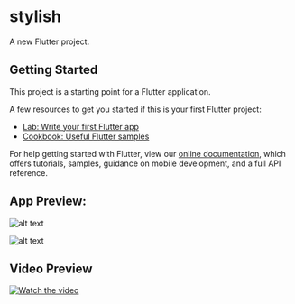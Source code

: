# stylish

A new Flutter project.

## Getting Started

This project is a starting point for a Flutter application.

A few resources to get you started if this is your first Flutter project:

- [Lab: Write your first Flutter app](https://flutter.dev/docs/get-started/codelab)
- [Cookbook: Useful Flutter samples](https://flutter.dev/docs/cookbook)

For help getting started with Flutter, view our
[online documentation](https://flutter.dev/docs), which offers tutorials,
samples, guidance on mobile development, and a full API reference.


## App Preview:

![alt text](https://github.com/calinvasileandrei/stylish/assets/app1.png)

![alt text](https://github.com/calinvasileandrei/stylish/assets/app2.png)


## Video Preview

[![Watch the video](https://github.com/calinvasileandrei/stylish/ssets/play.png)](https://www.youtube.com/watch?v=TWNNarZmcRQ&feature=youtu.be)
